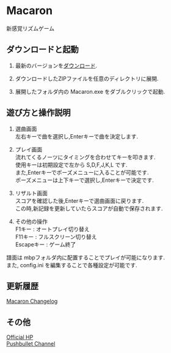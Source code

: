 Macaron
============================
新感覚リズムゲーム

ダウンロードと起動
----------------------------
1. 最新のバージョンを[ダウンロード](https://www.dropbox.com/sh/qjrve1x4tiqfkgf/AACSaLPw_5LpiSB_N9yOYDxYa?dl=0).

2. ダウンロードしたZIPファイルを任意のディレクトリに展開.

3. 展開したフォルダ内の Macaron.exe をダブルクリックで起動.

遊び方と操作説明
----------------------------
1. 選曲画面  
  左右キーで曲を選択し,Enterキーで曲を決定します.

2. プレイ画面  
  流れてくるノーツにタイミングを合わせてキーを叩きます.  
  使用キーは初期設定で左から S,D,F,J,K,L です.  
  また,Enterキーでポーズメニューに入ることが可能です.  
  ポーズメニューは上下キーで選択し,Enterキーで決定です.

3. リザルト画面  
  スコアを確認した後,Enterキーで選曲画面に戻ります.  
  この時,新記録を更新していたらスコアが自動で保存されます.

4. その他の操作  
  F1キー : オートプレイ切り替え  
  F11キー : フルスクリーン切り替え  
  Escapeキー : ゲーム終了

譜面は mbpフォルダ内に配置することでプレイが可能になります.  
また, config.ini を編集することで各種設定が可能です.

更新履歴
----------------------------
[Macaron Changelog](https://goo.gl/KdJB75)

その他
----------------------------
[Official HP](http://macaron.negset.com)  
[Pushbullet Channel](https://www.pushbullet.com/channel?tag=macaron)
